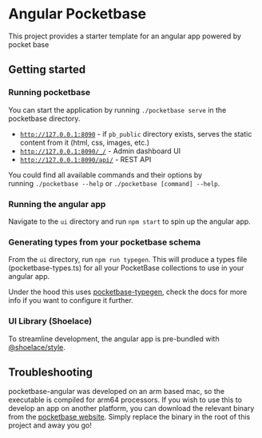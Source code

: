 # Angular Pocketbase

This project provides a starter template for an angular app powered by pocket base

## Getting started

### Running pocketbase

You can start the application by running `./pocketbase serve` in the pocketbase directory.

- [`http://127.0.0.1:8090`](http://127.0.0.1:8090/) - if `pb_public` directory exists, serves the static content from it (html, css, images, etc.)
- [`http://127.0.0.1:8090/_/`](http://127.0.0.1:8090/_/) - Admin dashboard UI
- [`http://127.0.0.1:8090/api/`](http://127.0.0.1:8090/api/) - REST API

You could find all available commands and their options by running `./pocketbase --help` or `./pocketbase [command] --help`.

### Running the angular app

Navigate to the `ui` directory and run `npm start` to spin up the angular app.

### Generating types from your pocketbase schema

From the `ui` directory, run `npm run typegen`. This will produce a types file (pocketbase-types.ts) for all your PocketBase collections to use in your angular app.

Under the hood this uses [pocketbase-typegen](https://github.com/patmood/pocketbase-typegen), check the docs for more info if you want to configure it further.

### UI Library (Shoelace)

To streamline development, the angular app is pre-bundled with [@shoelace/style](https://shoelace.style/).

## Troubleshooting

pocketbase-angular was developed on an arm based mac, so the executable is compiled for arm64 processors. If you wish to use this to develop an app on another platform, you can download the relevant binary from the [pocketbase website](https://pocketbase.io/docs/). Simply replace the binary in the root of this project and away you go! 
